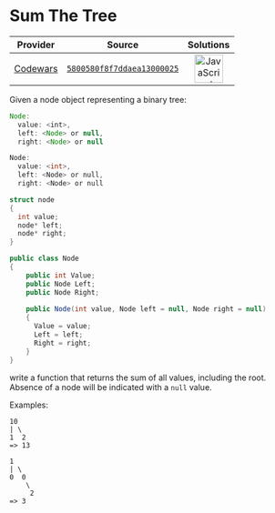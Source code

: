[_metadata_:generated]: - "true"

# Sum The Tree

<!-- INFO TABLE BEGIN -->

| Provider                                        | Source                                                                               | Solutions                                                                                                                                                    |
| :---------------------------------------------: | :----------------------------------------------------------------------------------: | :----------------------------------------------------------------------------------------------------------------------------------------------------------: |
| [Codewars](../../../docs/providers/Codewars.md) | [`5800580f8f7ddaea13000025`](https://www.codewars.com/kata/5800580f8f7ddaea13000025) | [<img src="https://res.cloudinary.com/rascaltwo/image/upload/v1631924076/javascript_ehszr7.svg" alt="JavaScript" title="JavaScript" width="50" />](solve.js) |

<!-- INFO TABLE END -->

Given a node object representing a binary tree:

```javascript
Node:
  value: <int>,
  left: <Node> or null,
  right: <Node> or null
```
```c
Node:
  value: <int>,
  left: <Node> or null,
  right: <Node> or null
```
```cpp
struct node
{
  int value;
  node* left;
  node* right;
}
```
```csharp
public class Node
{  
    public int Value;  
    public Node Left;  
    public Node Right;
    
    public Node(int value, Node left = null, Node right = null)
    {
      Value = value;
      Left = left;
      Right = right;
    }
}  
```

write a function that returns the sum of all values, including the root. Absence of a node will be indicated with a `null` value.

Examples:
```
10
| \
1  2
=> 13

1
| \
0  0
    \
     2
=> 3
```
